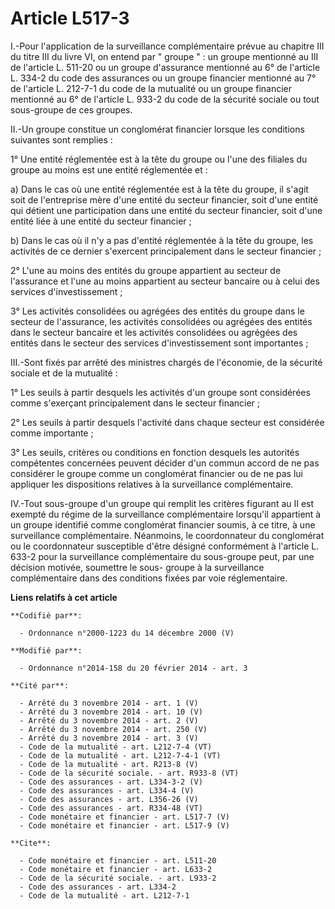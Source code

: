 # Article L517-3

I.-Pour l'application de la surveillance complémentaire prévue au chapitre III du titre III du livre VI, on entend par "
groupe " : un groupe mentionné au III de l'article L. 511-20 ou un groupe d'assurance mentionné au 6° de l'article L. 334-2
du code des assurances ou un groupe financier mentionné au 7° de l'article L. 212-7-1 du code de la mutualité ou un groupe
financier mentionné au 6° de l'article L. 933-2 du code de la sécurité sociale ou tout sous-groupe de ces groupes. 

II.-Un groupe constitue un conglomérat financier lorsque les conditions suivantes sont remplies : 

1° Une entité réglementée est à la tête du groupe ou l'une des filiales du groupe au moins est une entité réglementée et : 

a) Dans le cas où une entité réglementée est à la tête du groupe, il s'agit soit de l'entreprise mère d'une entité du secteur
financier, soit d'une entité qui détient une participation dans une entité du secteur financier, soit d'une entité liée à une
entité du secteur financier ; 

b) Dans le cas où il n'y a pas d'entité réglementée à la tête du groupe, les activités de ce dernier s'exercent
principalement dans le secteur financier ; 

2° L'une au moins des entités du groupe appartient au secteur de l'assurance et l'une au moins appartient au secteur bancaire
ou à celui des services d'investissement ; 

3° Les activités consolidées ou agrégées des entités du groupe dans le secteur de l'assurance, les activités consolidées ou
agrégées des entités dans le secteur bancaire et les activités consolidées ou agrégées des entités dans le secteur des
services d'investissement sont importantes ; 

III.-Sont fixés par arrêté des ministres chargés de l'économie, de la sécurité sociale et de la mutualité : 

1° Les seuils à partir desquels les activités d'un groupe sont considérées comme s'exerçant principalement dans le secteur
financier ; 

2° Les seuils à partir desquels l'activité dans chaque secteur est considérée comme importante ; 

3° Les seuils, critères ou conditions en fonction desquels les autorités compétentes concernées peuvent décider d'un commun
accord de ne pas considérer le groupe comme un conglomérat financier ou de ne pas lui appliquer les dispositions relatives à
la surveillance complémentaire. 

IV.-Tout sous-groupe d'un groupe qui remplit les critères figurant au II est exempté du régime de la surveillance
complémentaire lorsqu'il appartient à un groupe identifié comme conglomérat financier soumis, à ce titre, à une surveillance
complémentaire. Néanmoins, le coordonnateur du conglomérat ou le coordonnateur susceptible d'être désigné conformément à
l'article L. 633-2 pour la surveillance complémentaire du sous-groupe peut, par une décision motivée, soumettre le sous-
groupe à la surveillance complémentaire dans des conditions fixées par voie réglementaire.

**Liens relatifs à cet article**

	**Codifié par**:

	  - Ordonnance n°2000-1223 du 14 décembre 2000 (V)

	**Modifié par**:

	  - Ordonnance n°2014-158 du 20 février 2014 - art. 3

	**Cité par**:

	  - Arrêté du 3 novembre 2014 - art. 1 (V)
	  - Arrêté du 3 novembre 2014 - art. 10 (V)
	  - Arrêté du 3 novembre 2014 - art. 2 (V)
	  - Arrêté du 3 novembre 2014 - art. 250 (V)
	  - Arrêté du 3 novembre 2014 - art. 3 (V)
	  - Code de la mutualité - art. L212-7-4 (VT)
	  - Code de la mutualité - art. L212-7-4-1 (VT)
	  - Code de la mutualité - art. R213-8 (V)
	  - Code de la sécurité sociale. - art. R933-8 (VT)
	  - Code des assurances - art. L334-3-2 (V)
	  - Code des assurances - art. L334-4 (V)
	  - Code des assurances - art. L356-26 (V)
	  - Code des assurances - art. R334-48 (VT)
	  - Code monétaire et financier - art. L517-7 (V)
	  - Code monétaire et financier - art. L517-9 (V)

	**Cite**:

	  - Code monétaire et financier - art. L511-20
	  - Code monétaire et financier - art. L633-2
	  - Code de la sécurité sociale. - art. L933-2
	  - Code des assurances - art. L334-2
	  - Code de la mutualité - art. L212-7-1
